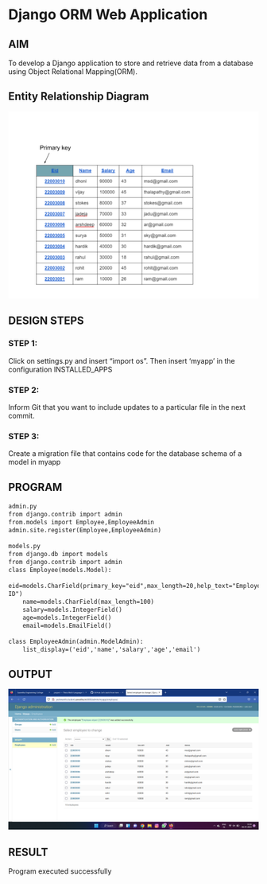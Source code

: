 # Django ORM Web Application

## AIM
To develop a Django application to store and retrieve data from a database using Object Relational Mapping(ORM).

## Entity Relationship Diagram
![Entity Relationship Diagram](./as.png)

## DESIGN STEPS

### STEP 1:
Click on settings.py and insert “import os”. Then insert ‘myapp’ in the configuration INSTALLED_APPS

### STEP 2:
Inform Git that you want to include updates to a particular file in the next commit. 

### STEP 3:
Create a migration file that contains code for the database schema of a model in myapp

## PROGRAM
```
admin.py
from django.contrib import admin
from.models import Employee,EmployeeAdmin
admin.site.register(Employee,EmployeeAdmin)

models.py
from django.db import models
from django.contrib import admin
class Employee(models.Model):
    eid=models.CharField(primary_key="eid",max_length=20,help_text="Employee ID")
    name=models.CharField(max_length=100)
    salary=models.IntegerField()
    age=models.IntegerField()
    email=models.EmailField()

class EmployeeAdmin(admin.ModelAdmin):
    list_display=('eid','name','salary','age','email')
```

## OUTPUT
![OUTPUT](./orm.png)

## RESULT
Program executed successfully